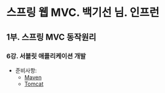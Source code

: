 # 스프링 웹 MVC. 백기선 님. 인프런
## 1부. 스프링 MVC 동작원리
### 6강. 서블릿 애플리케이션 개발

* 준비사항: 
    - [Maven](http://maven.apache.org/download.cgi)
    - [Tomcat](http://tomcat.apache.org/)